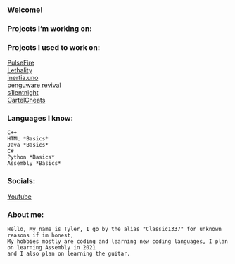 ### Welcome!

### Projects I’m working on:


### Projects I used to work on:
<a href = "https://pulsefire.xyz"> PulseFire </a> <br>
<a href = "https://www.lethality.io"> Lethality </a> <br>
<a href = "https://inertia.uno"> inertia.uno </a> <br>
<a href = "https://penguware.xyz/"> penguware revival </a> <br>
<a href = "https://s1lentnight.com/"> s1lentnight </a> <br>
<a href = "https://cartelcheats.com/"> CartelCheats </a> <br>


### Languages I know:
	C++
	HTML *Basics*
	Java *Basics*
	C#
	Python *Basics*
	Assembly *Basics*
	
### Socials:
<a href = "https://www.youtube.com/channel/UCIfT4nxWaqUlU7IiYj5NYDA"> Youtube </a>
	
### About me:
	Hello, My name is Tyler, I go by the alias "Classic1337" for unknown reasons if im honest,
	My hobbies mostly are coding and learning new coding languages, I plan on learning Assembly in 2021
	and I also plan on learning the guitar.
